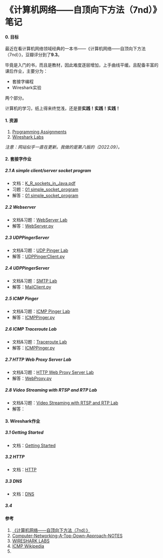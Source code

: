 # 《计算机网络——自顶向下方法（7nd）》笔记

#### 0. 目标

最近在看计算机网络领域经典的一本书——《计算机网络——自顶向下方法（7nd）》，豆瓣评分到了**9.3**。

毕竟是入门的书，而且是教材，因此难度逐层增加，上手曲线平缓。且配备丰富的课后作业，主要分为：

- 套接字编程
- Wireshark实验

两个部分。

计算机的学习，纸上得来终觉浅，还是要**实践！实践！实践！**

#### 1. 资源

1. [Programming Assignments](https://gaia.cs.umass.edu/kurose_ross/programming.php)
2. [Wireshark Labs](https://gaia.cs.umass.edu/kurose_ross/wireshark.php)

*注意：网站似乎一直在更新。我做的是第八版的（2022.09）。*

#### 2. 套接字作业

##### 2.1 A simple client/server socket program

- 文档：[K_R_sockets_in_Java.pdf](https://gaia.cs.umass.edu/kurose_ross/programming/simple_socket/K_R_sockets_in_Java.pdf)
- 习题：[01 simple_socket_program](https://gaia.cs.umass.edu/kurose_ross/programming/simple_socket/simple_socket_program_PA1.docx)
- 解答：[01 simple_socket_program](./Socket/01_Simple_Socket/Code/)

##### 2.2 Webserver 

- 文档&习题：[WebServer Lab](https://gaia.cs.umass.edu/kurose_ross/programming/Python_code_only/WebServer_programming_lab_only.pdf)
- 解答：[WebServer.py](./Socket/02_WebServer/Code/WebServer.py)

##### 2.3 UDPPingerServer

- 文档&习题：[UDP Pinger Lab](https://gaia.cs.umass.edu/kurose_ross/programming/Python_code_only/UDP_Pinger_programming_lab_only.pdf)
- 解答：[UDPPingerClient.py](./Socket/02_WebServer/Code/UDPPingerClient.py)

##### 2.4 UDPPingerServer

- 文档&习题：[SMTP Lab](https://gaia.cs.umass.edu/kurose_ross/programming/Python_code_only/SMTP_programming_lab_only.pdf)
- 解答：[MailClient.py](./Socket/02_WebServer/Code/MailClient.py)

##### 2.5 ICMP Pinger

- 文档&习题：[ICMP Pinger Lab](https://gaia.cs.umass.edu/kurose_ross/programming/Python_code_only/ICMP_ping_programming_lab_only.pdf)
- 解答：[ICMPPinger.py](./Socket/02_WebServer/Code/ICMPPinger.py)

##### 2.6 ICMP Traceroute Lab

- 文档&习题：[Traceroute Lab](https://gaia.cs.umass.edu/kurose_ross/programming/Python_code_only/Traceroute_programming_lab_only.pdf)
- 解答：[ICMPPinger.py](./Socket/02_WebServer/Code/ICMPTraceroute.py)

##### 2.7 HTTP Web Proxy Server Lab

- 文档&习题：[HTTP Web Proxy Server Lab](https://gaia.cs.umass.edu/kurose_ross/programming/Python_code_only/Web_Proxy_programming_only.pdf)
- 解答：[WebProxy.py](./Socket/02_WebServer/Code/WebProxy.py)

##### 2.8 Video Streaming with RTSP and RTP Lab

- 文档&习题：[Video Streaming with RTSP and RTP Lab](https://gaia.cs.umass.edu/kurose_ross/programming/Python_code_only/VideoStreaming_programming_lab_only.pdf)
- 解答：

#### 3. Wireshark作业

##### 3.1 Getting Started

- 文档：[Getting Started](http://www-net.cs.umass.edu/wireshark-labs/Wireshark_Intro_v8.0.pdf)

##### 3.2 HTTP

- 文档：[HTTP](http://www-net.cs.umass.edu/wireshark-labs/Wireshark_HTTP_v8.0.pdf)

##### 3.3 DNS

- 文档：[DNS](http://www-net.cs.umass.edu/wireshark-labs/Wireshark_DNS_v8.0.pdf)

##### 3.4 



#### 参考

1. [《计算机网络——自顶向下方法（7nd）》](https://book.douban.com/subject/30280001/)
2. [Computer-Networking-A-Top-Down-Approach-NOTES](https://github.com/moranzcw/Computer-Networking-A-Top-Down-Approach-NOTES)
3. [WIRESHARK LABS](https://gaia.cs.umass.edu/kurose_ross/wireshark.php)
4. [ICMP Wikipedia](https://en.wikipedia.org/wiki/Internet_Control_Message_Protocol)
5. 